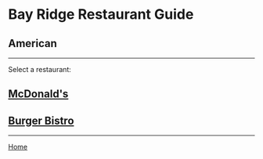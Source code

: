 # Bay Ridge Restaurant Guide
## American
---
Select a restaurant:
## [McDonald's](http://www.mcdonalds.com/)
## [Burger Bistro](http://www.theburgerbistro.com/)
---
[Home](../home.md)